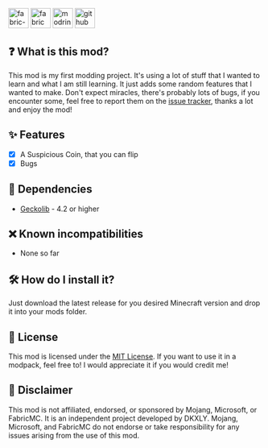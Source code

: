 <!-- SVG version -->
<img alt="fabric-api" height="40" src="https://cdn.jsdelivr.net/npm/@intergrav/devins-badges@3/assets/compact/requires/fabric-api_vector.svg"> <!-- SVG version -->
<img alt="fabric" height="40" src="https://cdn.jsdelivr.net/npm/@intergrav/devins-badges@3/assets/compact/supported/fabric_vector.svg"> <!-- SVG version -->
<img alt="modrinth" height="40" src="https://cdn.jsdelivr.net/npm/@intergrav/devins-badges@3/assets/compact/available/modrinth_vector.svg"> <!-- SVG version -->
<img alt="github" height="40" src="https://cdn.jsdelivr.net/npm/@intergrav/devins-badges@3/assets/compact/available/github_vector.svg">

## ❓ What is this mod?
This mod is my first modding project. It's using a lot of stuff that I wanted to learn and what I am still learning. It just adds some random features that I wanted to make. Don't expect miracles, there's probably lots of bugs, if you encounter some, feel free to report them on the [issue tracker](https://github.com/DKXLY/Tails-OH-NO/issues), thanks a lot and enjoy the mod!

## ✨ Features
 - [x] A Suspicious Coin, that you can flip
 - [x] Bugs

## 🔗 Dependencies
 - [Geckolib](https://modrinth.com/mod/geckolib) - 4.2 or higher

## ❌ Known incompatibilities
 - None so far

## 🛠 How do I install it?
Just download the latest release for you desired Minecraft version and drop it into your mods folder.

## 📜 License
This mod is licensed under the [MIT License](https://github.com/DKXLY/Tails-OH-NO/blob/master/LICENSE). If you want to use it in a modpack, feel free to! I would appreciate it if you would credit me!

## 📢 Disclaimer
This mod is not affiliated, endorsed, or sponsored by Mojang, Microsoft, or FabricMC. It is an independent project developed by DKXLY. Mojang, Microsoft, and FabricMC do not endorse or take responsibility for any issues arising from the use of this mod.
